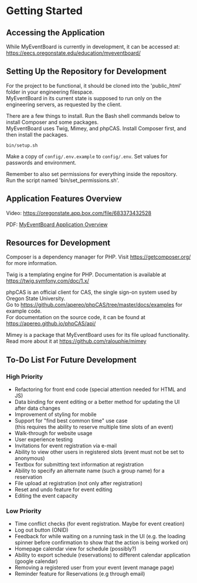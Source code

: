 # Getting Started

## Accessing the Application

While MyEventBoard is currently in development, it can be accessed at:  
https://eecs.oregonstate.edu/education/myeventboard/

## Setting Up the Repository for Development

For the project to be functional, it should be cloned into the 'public_html' folder in your engineering filespace.  
MyEventBoard in its current state is supposed to run only on the engineering servers, as requested by the client.

There are a few things to install. Run the Bash shell commands below to install Composer and some packages.  
MyEventBoard uses Twig, Mimey, and phpCAS. Install Composer first, and then install the packages.

`bin/setup.sh`

Make a copy of `config/.env.example` to `config/.env`. Set values for passwords and environment.

Remember to also set permissions for everything inside the repository.  
Run the script named 'bin/set_permissions.sh'.

## Application Features Overview

Video: https://oregonstate.app.box.com/file/683373432528

PDF: [MyEventBoard Application Overview](docs/project/MyEventBoard%20Application%20Overview.pdf)

## Resources for Development

Composer is a dependency manager for PHP. Visit https://getcomposer.org/ for more information.

Twig is a templating engine for PHP. Documentation is available at https://twig.symfony.com/doc/1.x/

phpCAS is an official client for CAS, the single sign-on system used by Oregon State University.  
Go to https://github.com/apereo/phpCAS/tree/master/docs/examples for example code.  
For documentation on the source code, it can be found at https://apereo.github.io/phpCAS/api/

Mimey is a package that MyEventBoard uses for its file upload functionality.  
Read more about it at https://github.com/ralouphie/mimey

## To-Do List For Future Development

### High Priority

- Refactoring for front end code (special attention needed for HTML and JS)
- Data binding for event editing or a better method for updating the UI after data changes
- Improvement of styling for mobile
- Support for "find best common time" use case  
   (this requires the ability to reserve multiple time slots of an event)
- Walk-through for website usage
- User experience testing
- Invitations for event registration via e-mail
- Ability to view other users in registered slots (event must not be set to anonymous)
- Textbox for submitting text information at registration
- Ability to specify an alternate name (such a group name) for a reservation
- File upload at registration (not only after registration)
- Reset and undo feature for event editing
- Editing the event capacity

### Low Priority

- Time conflict checks (for event registration. Maybe for event creation)
- Log out button (ONID)
- Feedback for while waiting on a running task in the UI
  (e.g. the loading spinner before confirmation to show that the action is being worked on)
- Homepage calendar view for schedule (possibly?)
- Ability to export schedule (reservations) to different calendar application (google calendar)
- Removing a registered user from your event (event manage page)
- Reminder feature for Reservations (e.g through email)
